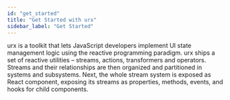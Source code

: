 ```yaml
---
id: "get_started"
title: "Get Started with urx"
sidebar_label: "Get Started"
---
```


<p class="lead">
urx is a toolkit that lets JavaScript developers implement UI state management logic using the reactive programming paradigm.
urx ships a set of reactive utilities &ndash; streams, actions, transformers and operators. 
Streams and their relationships are then organized and partitioned in systems and subsystems. 
Next, the whole stream system is exposed as React component, exposing its streams as properties, methods, events, and hooks for child components.
</p>
